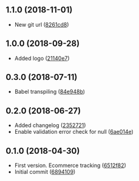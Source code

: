 ## 1.1.0 (2018-11-01)

* New git url ([8261cd8](https://github.com/CrystallizeAPI/crystallize-gtm-tracking/commit/8261cd8))



## 1.0.0 (2018-09-28)

* Added logo ([21140e7](https://github.com/snowballdigital/crystallize-gtm-tracking/commit/21140e7))



<a name="0.3.0"></a>
## 0.3.0 (2018-07-11)

* Babel transpiling ([84e948b](https://github.com/snowballdigital/crystallize-gtm-tracking/commit/84e948b))



<a name="0.2.0"></a>
## 0.2.0 (2018-06-27)

* Added changelog ([2352721](https://github.com/snowballdigital/crystallize-gtm-tracking/commit/2352721))
* Enable validation error check for null ([6ae014e](https://github.com/snowballdigital/crystallize-gtm-tracking/commit/6ae014e))



<a name="0.1.0"></a>
## 0.1.0 (2018-04-30)

* First version. Ecommerce tracking ([6512f82](https://github.com/snowballdigital/crystallize-gtm-tracking/commit/6512f82))
* Initial commit ([6894109](https://github.com/snowballdigital/crystallize-gtm-tracking/commit/6894109))



